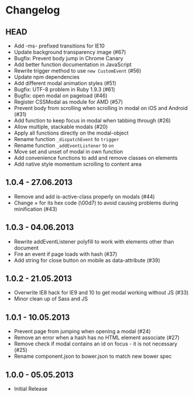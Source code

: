 # Changelog

## HEAD

* Add -ms- prefixed transitions for IE10
* Update background transparency image (#67)
* Bugfix: Prevent body jump in Chrome Canary
* Add better function documentation in JavaScript
* Rewrite trigger method to use `new CustomEvent` (#56)
* Update npm dependencies
* Add different modal animation styles (#51)
* Bugfix: UTF-8 problem in Ruby 1.9.3 (#61)
* Bugfix: open modal on pageload (#46)
* Register CSSModal as module for AMD (#57)
* Prevent body from scrolling when scrolling in modal on iOS and Android (#31)
* Add function to keep focus in modal when tabbing through (#26)
* Allow multiple, stackable modals (#20)
* Apply all functions directly on the modal-object
* Rename function `_dispatchEvent` to `trigger`
* Rename function `_addEventListener` to `on`
* Move set and unset of modal in own function
* Add convenience functions to add and remove classes on elements
* Add native style momentum scrolling to content area

## 1.0.4 - 27.06.2013

* Remove and add is-active-class properly on modals (#44)
* Change × for its hex code (\00d7) to avoid causing problems during minification (#43)

## 1.0.3 - 04.06.2013

* Rewrite addEventListener polyfill to work with elements other than document
* Fire an event if page loads with hash (#37)
* Add string for close button on mobile as data-attribute (#39)

## 1.0.2 - 21.05.2013

* Overwrite IE8 hack for IE9 and 10 to get modal working without JS (#33)
* Minor clean up of Sass and JS

## 1.0.1 - 10.05.2013

* Prevent page from jumping when opening a modal (#24)
* Remove an error when a hash has no HTML element associate (#27)
* Remove check if modal contains an id on focus - it is not necessary (#25)
* Rename component.json to bower.json to match new bower spec

## 1.0.0 - 05.05.2013

* Initial Release
